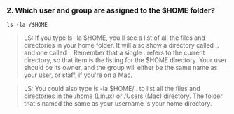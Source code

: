 ### 2. Which user and group are assigned to the $HOME folder?

`ls -la /$HOME`

> LS: If you type ls -la $HOME, you'll see a list of all the files and directories in your home folder. It will also show a directory called .. and one called .. Remember that a single . refers to the current directory, so that item is the listing for the $HOME directory. Your user should be its owner, and the group will either be the same name as your user, or staff, if you're on a Mac.

> LS: You could also type ls -la $HOME/.. to list all the files and directories in the /home (Linux) or /Users (Mac) directory. The folder that's named the same as your username is your home directory.
